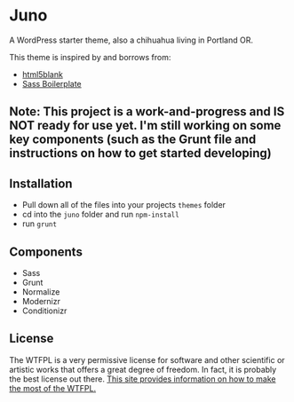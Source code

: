 # Juno
A WordPress starter theme, also a chihuahua living in Portland OR.  

This theme is inspired by and borrows from:  
  - [html5blank](http://html5blank.com/)
  - [Sass Boilerplate](https://github.com/HugoGiraudel/sass-boilerplate)

## Note: This project is a work-and-progress and IS NOT ready for use yet. I'm still working on some key components (such as the Grunt file and instructions on how to get started developing)

## Installation
  - Pull down all of the files into your projects `themes` folder
  - cd into the `juno` folder and run `npm-install`
  - run `grunt`

## Components
  - Sass
  - Grunt
  - Normalize
  - Modernizr
  - Conditionizr

## License
The WTFPL is a very permissive license for software and other scientific or artistic works that offers a great degree of freedom. In fact, it is probably the best license out there. [This site provides information on how to make the most of the WTFPL.](http://www.wtfpl.net) 
